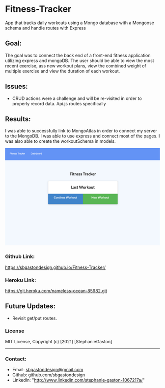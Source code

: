 # Fitness-Tracker

App that tracks daily workouts using a Mongo database with a Mongoose schema and handle routes with Express

## Goal:

The goal was to connect the back end of a front-end fitness application utilizing express and mongoDB. The user should be able to view the most recent exercise, ass new workout plans, view the combined weight of multiple exercise and view the duration of each workout.

## Issues:

- CRUD actions were a challenge and will be re-visited in order to properly record data. Api.js routes specifically

## Results:

I was able to successfully link to MongoAtlas in order to connect my server to the MongoDB. I was able to use express and connect most of the pages. I was also able to create the workoutSchema in models.

![Finished Fitness Tracker.](fitness-tracker.png)

### Github Link:

https://sbgastondesign.github.io/Fitness-Tracker/

### Heroku Link:

https://git.heroku.com/nameless-ocean-85982.git

## Future Updates:

- Revisit get/put routes.

### License

MIT License, Copyright (c) [2021] [StephanieGaston]

---

### Contact:

- Email: sbgastondesign@gmail.com
- Github: github.com/sbgastondesign
- LinkedIn: "http://www.linkedin.com/stephanie-gaston-1067217a/"
